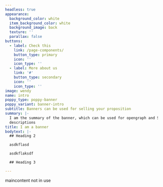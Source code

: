 ```yaml
---
headless: true
appearance:
  background_color: white
  item_background_color: white
  background_image: back
  texture: ''
  parallax: false
buttons:
  - label: Check this
    link: /page-components/
    button_type: primary
    icon: ''
    icon_type: ''
  - label: More about us
    link: '#'
    button_type: secondary
    icon: ''
    icon_type: ''
image: wendy
name: intro
poppy_type: poppy-banner
poppy_variant: banner-intro
subtitle: Banners can be used for selling your proposition
summary: |-
  I am the summary of the banner, which can be used for opengraph and SEO
  descriptions
title: I am a banner
bodytext: |-
  ## Heading 2

  asdkflasd

  asdkflaksdf

  ## Heading 3

---
```

maincontent not in use
